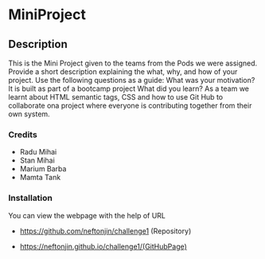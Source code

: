 # MiniProject
## Description
This is the Mini Project given to the teams from the Pods we were assigned.
Provide a short description explaining the what, why, and how of your project. Use the following questions as a guide:
What was your motivation?
It is built as part of a bootcamp project
What did you learn?
As a team we learnt about HTML semantic tags, CSS and how to use Git Hub to collaborate ona  project where everyone is contributing together from their own system.
### Credits
* Radu Mihai
* Stan Mihai
* Marium Barba
* Mamta Tank

### Installation

You can view the webpage with the help of URL  

* https://github.com/neftonjin/challenge1  (Repository)

*  https://neftonjin.github.io/challenge1/(GitHubPage)
